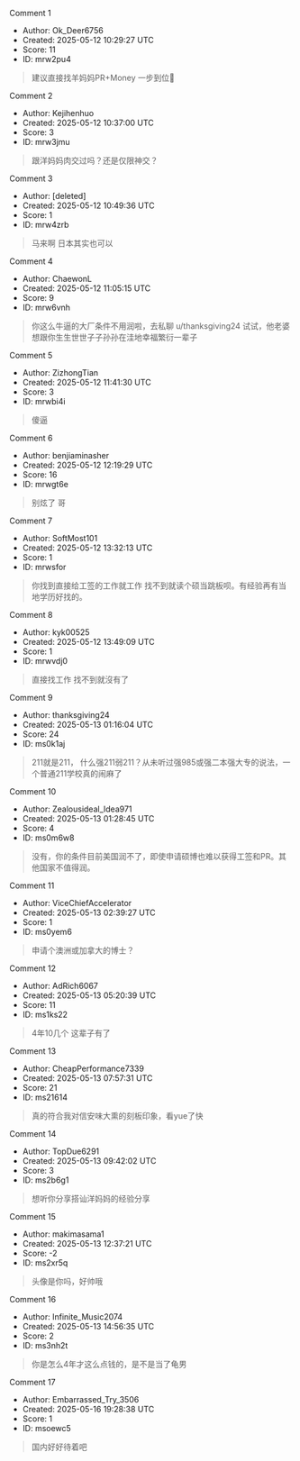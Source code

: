 Comment 1

- Author: Ok_Deer6756
- Created: 2025-05-12 10:29:27 UTC
- Score: 11
- ID: mrw2pu4

> 建议直接找羊妈妈PR+Money 一步到位🤣

Comment 2

- Author: Kejihenhuo
- Created: 2025-05-12 10:37:00 UTC
- Score: 3
- ID: mrw3jmu

> 跟洋妈妈肉交过吗？还是仅限神交？

Comment 3

- Author: [deleted]
- Created: 2025-05-12 10:49:36 UTC
- Score: 1
- ID: mrw4zrb

> 马来啊 日本其实也可以

Comment 4

- Author: ChaewonL
- Created: 2025-05-12 11:05:15 UTC
- Score: 9
- ID: mrw6vnh

> 你这么牛逼的大厂条件不用润啦，去私聊 u/thanksgiving24 试试，他老婆想跟你生生世世子子孙孙在洼地幸福繁衍一辈子

Comment 5

- Author: ZizhongTian
- Created: 2025-05-12 11:41:30 UTC
- Score: 3
- ID: mrwbi4i

> 傻逼

Comment 6

- Author: benjiaminasher
- Created: 2025-05-12 12:19:29 UTC
- Score: 16
- ID: mrwgt6e

> 别炫了 哥

Comment 7

- Author: SoftMost101
- Created: 2025-05-12 13:32:13 UTC
- Score: 1
- ID: mrwsfor

> 你找到直接给工签的工作就工作 找不到就读个硕当跳板呗。有经验再有当地学历好找的。

Comment 8

- Author: kyk00525
- Created: 2025-05-12 13:49:09 UTC
- Score: 1
- ID: mrwvdj0

> 直接找工作 找不到就沒有了

Comment 9

- Author: thanksgiving24
- Created: 2025-05-13 01:16:04 UTC
- Score: 24
- ID: ms0k1aj

> 211就是211， 什么强211弱211？从未听过强985或强二本强大专的说法，一个普通211学校真的闹麻了

Comment 10

- Author: Zealousideal_Idea971
- Created: 2025-05-13 01:28:45 UTC
- Score: 4
- ID: ms0m6w8

> 没有，你的条件目前美国润不了，即使申请硕博也难以获得工签和PR。其他国家不值得润。

Comment 11

- Author: ViceChiefAccelerator
- Created: 2025-05-13 02:39:27 UTC
- Score: 1
- ID: ms0yem6

> 申请个澳洲或加拿大的博士？

Comment 12

- Author: AdRich6067
- Created: 2025-05-13 05:20:39 UTC
- Score: 11
- ID: ms1ks22

> 4年10几个 这辈子有了

Comment 13

- Author: CheapPerformance7339
- Created: 2025-05-13 07:57:31 UTC
- Score: 21
- ID: ms21614

> 真的符合我对信安味大熏的刻板印象，看yue了快

Comment 14

- Author: TopDue6291
- Created: 2025-05-13 09:42:02 UTC
- Score: 3
- ID: ms2b6g1

> 想听你分享搭讪洋妈妈的经验分享

Comment 15

- Author: makimasama1
- Created: 2025-05-13 12:37:21 UTC
- Score: -2
- ID: ms2xr5q

> 头像是你吗，好帅哦

Comment 16

- Author: Infinite_Music2074
- Created: 2025-05-13 14:56:35 UTC
- Score: 2
- ID: ms3nh2t

> 你是怎么4年才这么点钱的，是不是当了龟男

Comment 17

- Author: Embarrassed_Try_3506
- Created: 2025-05-16 19:28:38 UTC
- Score: 1
- ID: msoewc5

> 国内好好待着吧
